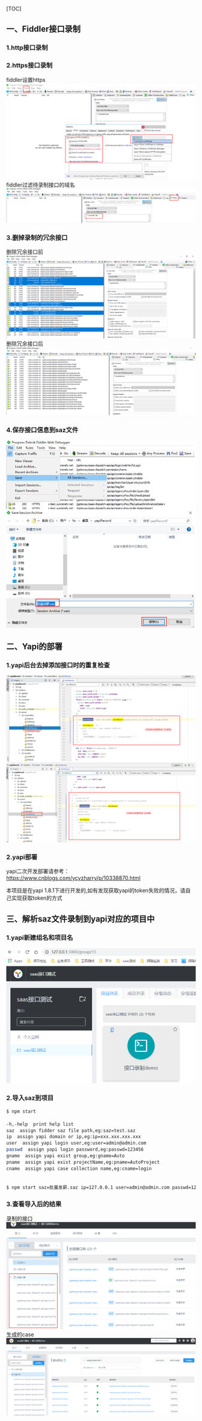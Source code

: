 [TOC]
## 一、Fiddler接口录制
### 1.http接口录制
### 2.https接口录制
fiddler设置https![](images/fiddler-https.png)
fiddler过滤待录制接口的域名![](images/fiddler-filter-domain.png)
### 3.删掉录制的冗余接口
删除冗余接口前![](images/fiddler-delete-before.png)
删除冗余接口后![](images/fiddler-delete-after.png)
### 4.保存接口信息到saz文件
![](images/fiddler-saz-file.png)
## 二、Yapi的部署
### 1.yapi后台去掉添加接口时的重复检查
![](images/yapi-remove-checkRepeat01.png)
![](images/yapi-remove-checkRepeat02.png)
### 2.yapi部署
yapi二次开发部署请参考：https://www.cnblogs.com/ycyzharry/p/10338870.html

本项目是在yapi 1.8.1下进行开发的,如有发现获取yapi的token失败的情况，请自己实现获取token的方式
## 三、解析saz文件录制到yapi对应的项目中
### 1.yapi新建组名和项目名
![](images/yapi-create-group-project.png)
### 2.导入saz到项目
```bash
$ npm start

-h,-help  print help list
saz  assign fidder saz file path,eg:saz=test.saz
ip  assign yapi domain or ip,eg:ip=xxx.xxx.xxx.xxx
user  assign yapi login user,eg:user=admin@admin.com
passwd  assign yapi login password,eg:passwd=123456
gname  assign yapi exist group,eg:gname=Auto
pname  assign yapi exist projectName,eg:pname=AutoProject
cname  assign yapi case collection name,eg:cname=login


$ npm start saz=批量发薪.saz ip=127.0.0.1 user=admin@admin.com passwd=123456 gname=saas接口测试 pname=接口录制demo cname=批量发薪

```
### 3.查看导入后的结果
录制的接口![](images/yapi-intfaces.png)
生成的case![](images/yapi-cases.png)